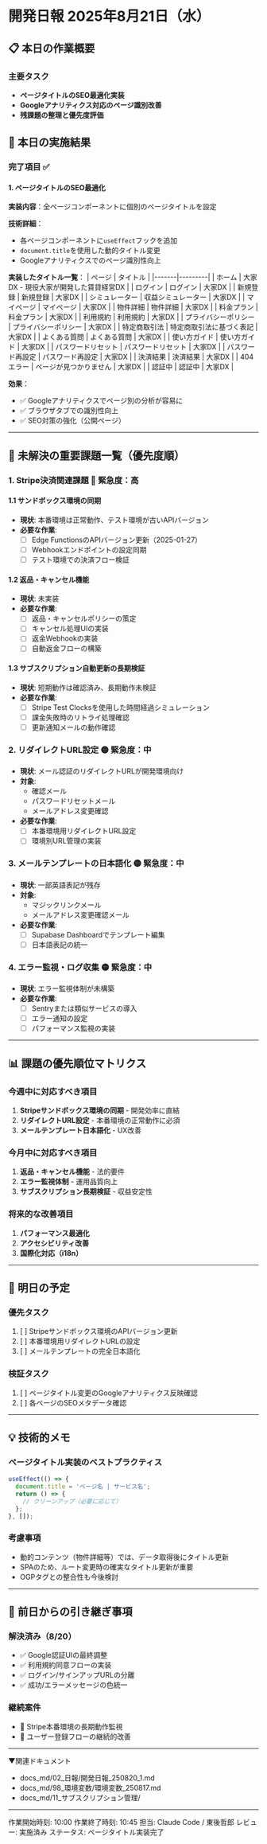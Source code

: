 # 開発日報 2025年8月21日（水）

## 📋 本日の作業概要

### 主要タスク
- **ページタイトルのSEO最適化実装**
- **Googleアナリティクス対応のページ識別改善**
- **残課題の整理と優先度評価**

## 🎯 本日の実施結果

### 完了項目 ✅

#### 1. ページタイトルのSEO最適化
**実装内容**：全ページコンポーネントに個別のページタイトルを設定

**技術詳細**：
- 各ページコンポーネントに`useEffect`フックを追加
- `document.title`を使用した動的タイトル変更
- Googleアナリティクスでのページ識別性向上

**実装したタイトル一覧**：
| ページ | タイトル |
|-------|---------|
| ホーム | 大家DX - 現役大家が開発した賃貸経営DX |
| ログイン | ログイン \| 大家DX |
| 新規登録 | 新規登録 \| 大家DX |
| シミュレーター | 収益シミュレーター \| 大家DX |
| マイページ | マイページ \| 大家DX |
| 物件詳細 | 物件詳細 \| 大家DX |
| 料金プラン | 料金プラン \| 大家DX |
| 利用規約 | 利用規約 \| 大家DX |
| プライバシーポリシー | プライバシーポリシー \| 大家DX |
| 特定商取引法 | 特定商取引法に基づく表記 \| 大家DX |
| よくある質問 | よくある質問 \| 大家DX |
| 使い方ガイド | 使い方ガイド \| 大家DX |
| パスワードリセット | パスワードリセット \| 大家DX |
| パスワード再設定 | パスワード再設定 \| 大家DX |
| 決済結果 | 決済結果 \| 大家DX |
| 404エラー | ページが見つかりません \| 大家DX |
| 認証中 | 認証中 \| 大家DX |

**効果**：
- ✅ Googleアナリティクスでページ別の分析が容易に
- ✅ ブラウザタブでの識別性向上
- ✅ SEO対策の強化（公開ページ）

---

## 🚨 未解決の重要課題一覧（優先度順）

### 1. Stripe決済関連課題 🔴 緊急度：高

#### 1.1 サンドボックス環境の同期
- **現状**: 本番環境は正常動作、テスト環境が古いAPIバージョン
- **必要な作業**:
  - [ ] Edge FunctionsのAPIバージョン更新（2025-01-27）
  - [ ] Webhookエンドポイントの設定同期
  - [ ] テスト環境での決済フロー検証

#### 1.2 返品・キャンセル機能
- **現状**: 未実装
- **必要な作業**:
  - [ ] 返品・キャンセルポリシーの策定
  - [ ] キャンセル処理UIの実装
  - [ ] 返金Webhookの実装
  - [ ] 自動返金フローの構築

#### 1.3 サブスクリプション自動更新の長期検証
- **現状**: 短期動作は確認済み、長期動作未検証
- **必要な作業**:
  - [ ] Stripe Test Clocksを使用した時間経過シミュレーション
  - [ ] 課金失敗時のリトライ処理確認
  - [ ] 更新通知メールの動作確認

### 2. リダイレクトURL設定 🟡 緊急度：中
- **現状**: メール認証のリダイレクトURLが開発環境向け
- **対象**:
  - 確認メール
  - パスワードリセットメール
  - メールアドレス変更確認
- **必要な作業**:
  - [ ] 本番環境用リダイレクトURL設定
  - [ ] 環境別URL管理の実装

### 3. メールテンプレートの日本語化 🟡 緊急度：中
- **現状**: 一部英語表記が残存
- **対象**:
  - マジックリンクメール
  - メールアドレス変更確認メール
- **必要な作業**:
  - [ ] Supabase Dashboardでテンプレート編集
  - [ ] 日本語表記の統一

### 4. エラー監視・ログ収集 🟡 緊急度：中
- **現状**: エラー監視体制が未構築
- **必要な作業**:
  - [ ] Sentryまたは類似サービスの導入
  - [ ] エラー通知の設定
  - [ ] パフォーマンス監視の実装

---

## 📊 課題の優先順位マトリクス

### 今週中に対応すべき項目
1. **Stripeサンドボックス環境の同期** - 開発効率に直結
2. **リダイレクトURL設定** - 本番環境の正常動作に必須
3. **メールテンプレート日本語化** - UX改善

### 今月中に対応すべき項目
1. **返品・キャンセル機能** - 法的要件
2. **エラー監視体制** - 運用品質向上
3. **サブスクリプション長期検証** - 収益安定性

### 将来的な改善項目
1. **パフォーマンス最適化**
2. **アクセシビリティ改善**
3. **国際化対応（i18n）**

---

## 📝 明日の予定

### 優先タスク
1. [ ] Stripeサンドボックス環境のAPIバージョン更新
2. [ ] 本番環境用リダイレクトURLの設定
3. [ ] メールテンプレートの完全日本語化

### 検証タスク
1. [ ] ページタイトル変更のGoogleアナリティクス反映確認
2. [ ] 各ページのSEOメタデータ確認

---

## 💡 技術的メモ

### ページタイトル実装のベストプラクティス
```typescript
useEffect(() => {
  document.title = 'ページ名 | サービス名';
  return () => {
    // クリーンアップ（必要に応じて）
  };
}, []);
```

### 考慮事項
- 動的コンテンツ（物件詳細等）では、データ取得後にタイトル更新
- SPAのため、ルート変更時の確実なタイトル更新が重要
- OGPタグとの整合性も今後検討

---

## 🔄 前日からの引き継ぎ事項

### 解決済み（8/20）
- ✅ Google認証UIの最終調整
- ✅ 利用規約同意フローの実装
- ✅ ログイン/サインアップURLの分離
- ✅ 成功/エラーメッセージの色統一

### 継続案件
- 🔄 Stripe本番環境の長期動作監視
- 🔄 ユーザー登録フローの継続的改善

---

▼関連ドキュメント
- docs_md/02_日報/開発日報_250820_1.md
- docs_md/98_環境変数/環境変数_250817.md
- docs_md/11_サブスクリプション管理/

---

作業開始時刻: 10:00
作業終了時刻: 10:45
担当: Claude Code / 東後哲郎
レビュー: 実施済み
ステータス: ページタイトル実装完了